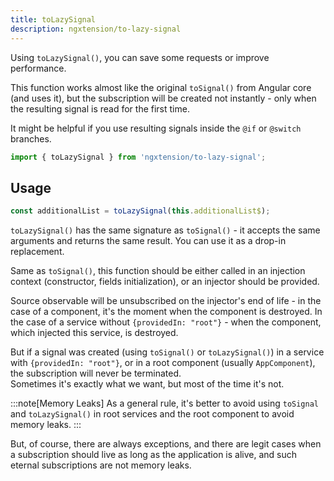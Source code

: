 ```yaml
---
title: toLazySignal
description: ngxtension/to-lazy-signal
---
```


Using `toLazySignal()`, you can save some requests or improve performance.

This function works almost like the original `toSignal()` from Angular core (and uses it), but the subscription will be created not instantly - only when the resulting signal is read for the first time.

It might be helpful if you use resulting signals inside the `@if` or `@switch` branches.

```ts
import { toLazySignal } from 'ngxtension/to-lazy-signal';
```

## Usage

```ts
const additionalList = toLazySignal(this.additionalList$);
```

`toLazySignal()` has the same signature as `toSignal()` - it accepts the same arguments and returns the same result. You can use it as a drop-in replacement.

Same as `toSignal()`, this function should be either called in an injection context (constructor, fields initialization), or an injector should be provided.

Source observable will be unsubscribed on the injector's end of life - in the case of a component, it's the moment when the component is destroyed. In the case of a service without `{providedIn: "root"}` - when the component, which injected this service, is destroyed.

But if a signal was created (using `toSignal()` or `toLazySignal()`) in a service with `{providedIn: "root"}`, or in a root component (usually `AppComponent`), the subscription will never be terminated.  
Sometimes it's exactly what we want, but most of the time it's not.

:::note[Memory Leaks]
As a general rule, it's better to avoid using `toSignal` and `toLazySignal()` in root services and the root component to avoid memory leaks.
:::

But, of course, there are always exceptions, and there are legit cases when a subscription should live as long as the application is alive, and such eternal subscriptions are not memory leaks.
